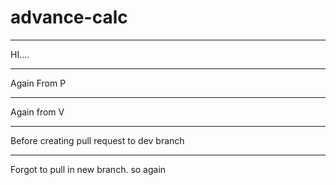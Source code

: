# advance-calc

_______________________

HI....

--------------------------------
Again From P


----------------
Again from V 

----------------
Before creating pull request to dev branch

-----------------------------------------------
Forgot to pull in new branch. so again
